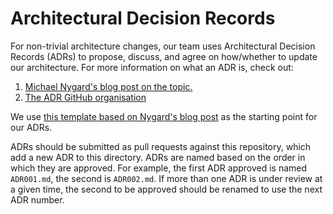 # Architectural Decision Records

For non-trivial architecture changes, our team uses Architectural Decision Records (ADRs) to propose, discuss, and agree
on how/whether to update our architecture.  For more information on what an ADR is, check out:

1. [Michael Nygard's blog post on the topic.](https://cognitect.com/blog/2011/11/15/documenting-architecture-decisions)
2. [The ADR GitHub organisation](https://adr.github.io)

We use [this template based on Nygard's blog post](https://github.com/joelparkerhenderson/architecture_decision_record/blob/master/adr_template_by_michael_nygard.md)
as the starting point for our ADRs.

ADRs should be submitted as pull requests against this repository, which add a new ADR to this directory.  ADRs are
named based on the order in which they are approved.  For example, the first ADR approved is named `ADR001.md`, the
second is `ADR002.md`.  If more than one ADR is under review at a given time, the second to be approved should be
renamed to use the next ADR number.
